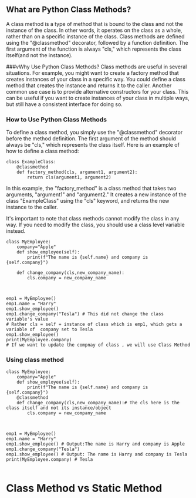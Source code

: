 ## What are Python Class Methods?
A class method is a type of method that is bound to the class and not the instance of the class. In other words, it operates on the class as a whole, rather than on a specific instance of the class. Class methods are defined using the "@classmethod" decorator, followed by a function definition. The first argument of the function is always "cls," which represents the class itself(and not the instance).

###vWhy Use Python Class Methods?
Class methods are useful in several situations. For example, you might want to create a factory method that creates instances of your class in a specific way. You could define a class method that creates the instance and returns it to the caller. Another common use case is to provide alternative constructors for your class. This can be useful if you want to create instances of your class in multiple ways, but still have a consistent interface for doing so.


### How to Use Python Class Methods
To define a class method, you simply use the "@classmethod" decorator before the method definition. The first argument of the method should always be "cls," which represents the class itself. Here is an example of how to define a class method:
```
class ExampleClass:
    @classmethod
    def factory_method(cls, argument1, argument2):
        return cls(argument1, argument2)
```
In this example, the "factory_method" is a class method that takes two arguments, "argument1" and "argument2." It creates a new instance of the class "ExampleClass" using the "cls" keyword, and returns the new instance to the caller.

It's important to note that class methods cannot modify the class in any way. If you need to modify the class, you should use a class level variable instead.

```
class MyEmployee:
    company="Apple"
    def show_employee(self):
        print(f"The name is {self.name} and company is {self.company}")
        
    def change_company(cls,new_company_name):
        cls.company = new_company_name
        
        
        
emp1 = MyEmployee()
emp1.name = "Harry"
emp1.show_employee()
emp1.change_company("Tesla") # This did not change the class variable's value
# Rather cls = self = instance of class which is emp1, which gets a variable of  company set to Tesla
emp1.show_employee()
print(MyEmployee.company)
# If we want to update the compnay of class , we will use Class Method

```
### Using class method
```
class MyEmployee:
    company="Apple"
    def show_employee(self):
        print(f"The name is {self.name} and company is {self.company}")
    @classmethod   
    def change_company(cls,new_company_name):# The cls here is the class itself and not its instance/object
        cls.company = new_company_name
        
        
        
emp1 = MyEmployee()
emp1.name = "Harry"
emp1.show_employee() # Output:The name is Harry and company is Apple
emp1.change_company("Tesla")
emp1.show_employee() # Output: The name is Harry and company is Tesla
print(MyEmployee.company) # Tesla


```

# Class Method vs Static Method

